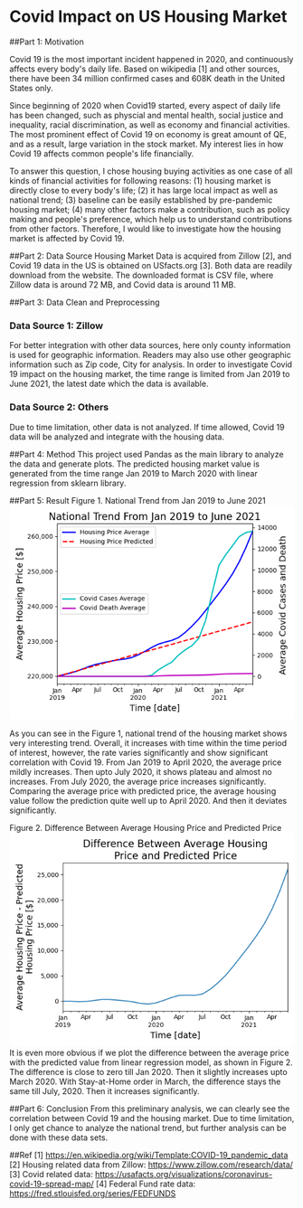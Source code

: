# Covid Impact on US Housing Market

##Part 1: Motivation

Covid 19 is the most important incident happened in 2020, and continuously affects every
body's daily life. Based on wikipedia [1] and other sources, there have been 34 million confirmed cases and 608K death in the 
United States only. 

Since beginning of 2020 when Covid19 started, every aspect of daily life has been changed, such as physcial and mental health,
social justice and inequality, racial discrimination, as well as economy and financial activities.
The most prominent effect of Covid 19 on economy is great amount of QE, and as a result, large variation in the stock market. My interest lies in how Covid 19 affects common people's life 
financially. 

To answer this question, I chose housing buying activities as one case of all kinds of financial activities for following reasons:
(1) housing market is directly close to every body's life; (2) it has large local impact as well as national trend; (3) baseline can be easily established by pre-pandemic housing market; (4) many other factors make a contribution, such as policy making
and people's preference, which help us to understand contributions from other factors. Therefore,
I would like to investigate how the housing market is affected by Covid 19. 

##Part 2: Data Source
Housing Market Data is acquired from Zillow [2], and Covid 19 data in 
the US is obtained on USfacts.org [3]. Both data are readily download from the website. The downloaded format is CSV file, where Zillow data is around 72 MB, and Covid data is around 11 MB.

##Part 3: Data Clean and Preprocessing
### Data Source 1: Zillow
For better integration with other data sources, here only county information is used for geographic information. Readers may also use other geographic information such as Zip code, City for analysis.
In order to investigate Covid 19 impact on the housing market, the time range is limited from Jan 2019 to June 2021, the latest date which the data is available.
### Data Source 2: Others
Due to time limitation, other data is not analyzed. If time allowed, Covid 19 data will be analyzed and integrate with the housing data.

##Part 4: Method
This project used Pandas as the main library to analyze the data and generate plots. The predicted housing market value is generated from the time range Jan 
2019 to March 2020 with linear regression from sklearn library.

##Part 5: Result
Figure 1. National Trend from Jan 2019 to June 2021
![image1.png](image1.png)

As you can see in the Figure 1, national trend of the housing market shows very interesting trend. Overall, it increases with time within the time period of interest, however, the rate
varies significantly and show significant correlation with Covid 19. From Jan 2019 to April 2020, the average price mildly increases. Then 
upto July 2020, it shows plateau and almost no increases. From July 2020, the average price increases significantly. Comparing the average price with predicted price, the average housing value follow the prediction quite well up to April 2020. And then it deviates significantly.

Figure 2. Difference Between Average Housing Price and Predicted Price
![image2.png](image2.png)
It is even more obvious if we plot the difference between the average price with the predicted value from linear regression model, as shown in Figure 2.
The difference is close to zero till Jan 2020. Then it slightly increases upto March 2020. With Stay-at-Home order in March, the difference stays the same till July, 2020. Then it increases significantly.


##Part 6: Conclusion
From this preliminary analysis, we can clearly see the correlation between Covid 19 and the housing market. Due to time limitation, I only get chance to analyze the national trend, but further analysis can be done with these data sets.

##Ref
[1] https://en.wikipedia.org/wiki/Template:COVID-19_pandemic_data
[2] Housing related data from Zillow: https://www.zillow.com/research/data/
[3] Covid related data: https://usafacts.org/visualizations/coronavirus-covid-19-spread-map/
[4] Federal Fund rate data: https://fred.stlouisfed.org/series/FEDFUNDS